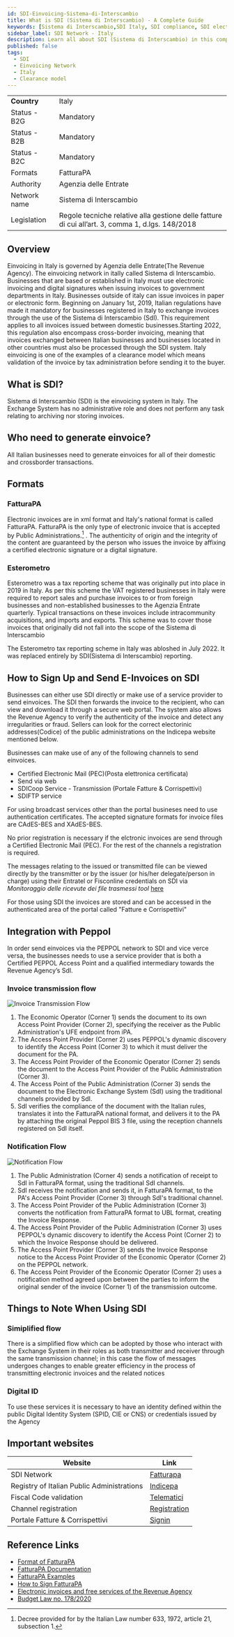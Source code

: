```yaml
---
id: SDI-Einvoicing-Sistema-di-Interscambio
title: What is SDI (Sistema di Interscambio) - A Complete Guide
keywords: [Sistema di Interscambio,SDI Italy, SDI compliance, SDI electronic invoicing, SDI software, SDI invoice format, SDI benefits, SDI vs SdI, SDI invoice management, SDI solutions, SDI digital transformation, SDI requirements, SDI tax compliance, SDI invoice approval process, SDI digital signature, SDI for small businesses, SDI for freelancers, SDI API, SDI invoicing process, SDI data interchange, SDI VAT, SDI XML, SDI document management, SDI automated invoice processing, SDI interoperability, SDI security, SDI invoice transmission, SDI electronic billing, SDI regulatory compliance, SDI invoice archiving, SDI document exchange, SDI document flow, SDI invoicing software, SDI B2B, SDI invoice validation, SDI e-commerce, SDI accounting software, SDI invoicing system, SDI digital invoicing]
sidebar_label: SDI Network - Italy
description: Learn all about SDI (Sistema di Interscambio) in this comprehensive guide, including how it works and why it's important.
published: false
tags:
  - SDI
  - Einvoicing Network
  - Italy
  - Clearance model
---
```


<table  >
    <tr>
      <td align="left"><b>Country</b></td>
        <td align="left">Italy</td>
    </tr>
    <tr>
        <td align="Left">Status - B2G</td>
        <td align="left">Mandatory</td>
    </tr>
  <tr>
        <td align="Left">Status - B2B</td>
        <td align="left">Mandatory</td>
    </tr>
  <tr>
        <td align="Left">Status - B2C</td>
        <td align="left">Mandatory</td>
    </tr>
  <tr>
        <td align="left">Formats</td>
        <td align="left">FatturaPA</td>
    </tr>
  <tr>
        <td align="left">Authority</td>
        <td align="left">Agenzia delle Entrate</td>
    </tr>
  <tr>
        <td align="left">Network name</td>
        <td align="left">Sistema di Interscambio</td>
 </tr>
  <tr>
        <td align="left">Legislation</td>
        <td align="left">Regole tecniche relative alla gestione delle fatture di cui all’art. 3, comma 1, d.lgs. 148/2018</td>
 </tr>
</table>

## Overview
Einvoicing in Italy is governed by Agenzia delle Entrate(The Revenue Agency). The einvoicing network in itally called Sistema di Interscambio.
Businesses that are based or established in Italy must use electronic invoicing and digital signatures when issuing invoices to government departments in Italy. Businesses outside of italy can issue invoices in paper or electronic form. Beginning on January 1st, 2019, Italian regulations have made it mandatory for businesses registered in Italy to exchange invoices through the use of the Sistema di Interscambio (SdI). This requirement applies to all invoices issued between domestic businesses.Starting 2022, this regulation also encompass cross-border invoicing, meaning that invoices exchanged between Italian businesses and businesses located in other countries must also be processed through the SDI system. Italy einvoicing is one of the examples of a clearance model which means validation of the invoice by tax administration before sending it to the buyer.

## What is SDI?
Sistema di Interscambio (SDI) is the einvoicing system in Italy. The Exchange System has no administrative role and does not perform any task relating to archiving nor storing invoices.

## Who need to generate einvoice?
All Italian businesses need to generate einvoices for all of their domestic and crossborder transactions. 

## Formats

### FatturaPA
Electronic invoices are in xml format and Italy's national format is called FatturaPA. FatturaPA is the only type of electronic invoice that is accepted by Public Administrations.[^1] . The authenticity of origin and the integrity of the content are guaranteed by the person who issues the invoice by affixing a certified electronic signature or a digital signature. 

### Esterometro

Esterometro was a tax reporting scheme that was originally put into place in 2019 in Italy. As per this scheme the VAT registered businesses in Italy were required to report sales and purchase invoices to or from foreign businesses and non-established businesses to the Agenzia Entrate quarterly. 
Typical transactions on these invoices include intracommunity acquisitions, and imports and exports. This scheme was to cover those invoices that originally did not fall into the scope of the Sistema di Interscambio

The Esterometro tax reporting scheme in Italy was abloshed in July 2022. It was replaced entirely by SDI(Sistema di Interscambio) reporting. 

## How to Sign Up and Send E-Invoices on SDI

Businesses can either use SDI directly or make use of a service provider to send einvoices. The SDI then forwards the invoice to the recipient, who can view and download it through a secure web portal. The system also allows the Revenue Agency to verify the authenticity of the invoice and detect any irregularities or fraud. Sellers can look for the correct electorinic addresses(Codice) of the public administrations on the Indicepa website mentioned below. 


Businesses can make use of any of the following channels to send einvoices. 

* Certified Electronic Mail (PEC)(Posta elettronica certificata)
* Send via web
* SDICoop Service - Transmission (Portale Fatture & Corrispettivi)
* SDIFTP service

For using broadcast services other than the portal busineses need to use authentication certificates. The accepted signature formats for invoice files are CAdES-BES and XAdES-BES.

No prior registration is necessary if the elctronic invoices are send through a Certified Electronic Mail (PEC). For the rest of the channels a registration is required. 

The messages relating to the issued or transmitted file can be viewed directly by the transmitter or by the issuer (or his/her delegate/person in charge) using their Entratel or Fisconline credentials on SDI via _Monitoraggio delle ricevute dei file trasmessi tool_ [here](https://ivaservizi.agenziaentrate.gov.it/portale/)

For those using SDI the invoices are stored and can be accessed in the authenticated area of the portal called "Fatture e Corrispettivi"

## Integration with Peppol 

In order send einvoices via the PEPPOL network to SDI and vice verce versa, the businesses needs to use a service provider that is both a Certified PEPPOL Access Point and a qualified intermediary towards the Revenue Agency’s SdI.


### Invoice transmission flow
![Invoice Transmission Flow](/img/SDI-peppol-invoice-transmission-flow.png)

1. The Economic Operator (Corner 1) sends the document to its own Access Point Provider (Corner 2), specifying the receiver as the Public Administration's UFE endpoint from iPA.
2. The Access Point Provider (Corner 2) uses PEPPOL's dynamic discovery to identify the Access Point (Corner 3) to which it must deliver the document for the PA.
3. The Access Point Provider of the Economic Operator (Corner 2) sends the document to the Access Point Provider of the Public Administration (Corner 3).
4. The Access Point of the Public Administration (Corner 3) sends the document to the Electronic Exchange System (SdI) using the traditional channels provided by SdI.
5. SdI verifies the compliance of the document with the Italian rules, translates it into the FatturaPA national format, and delivers it to the PA by attaching the original Peppol BIS 3 file, using the reception channels registered on SdI itself.

### Notification Flow

![Notification Flow](/img/Notification-flow.png)

1. The Public Administration (Corner 4) sends a notification of receipt to SdI in FatturaPA format, using the traditional SdI channels.
2. SdI receives the notification and sends it, in FatturaPA format, to the PA's Access Point Provider (Corner 3) through SdI's traditional channel.
3. The Access Point Provider of the Public Administration (Corner 3) converts the notification from FatturaPA format to UBL format, creating the Invoice Response.
4. The Access Point Provider of the Public Administration (Corner 3) uses PEPPOL's dynamic discovery to identify the Access Point (Corner 2) to which the Invoice Response should be delivered.
5. The Access Point Provider (Corner 3) sends the Invoice Response notice to the Access Point Provider of the Economic Operator (Corner 2) on the PEPPOL network.
6. The Access Point Provider of the Economic Operator (Corner 2) uses a notification method agreed upon between the parties to inform the original sender of the invoice (Corner 1) of the transmission outcome.

## Things to Note When Using SDI

### Simiplified flow
There is a simplified flow which can be adopted by those who interact with the Exchange System in their roles as both transmitter and receiver through the same transmission channel; in this case the flow of messages undergoes changes to enable greater efficiency in the process of transmitting electronic invoices and the related notices

### Digital ID
To use these services it is necessary to have an identity defined within the public Digital Identity System (SPID, CIE or CNS) or credentials issued by the Agency

## Important websites

|Website| Link|
|--|--|
| SDI Network| [Fatturapa](https://www.fatturapa.gov.it)|
|Registry of Italian Public Administrations|[Indicepa](https://indicepa.gov.it/ipa-portale/)|
|Fiscal Code validation|[Telematici](https://telematici.agenziaentrate.gov.it/VerificaCF/Scegli.do?parameter=verificaCf)|
|Channel registration|[Registration](https://www.fatturapa.gov.it/en/servizionline/accreditare-il-canale/accreditare-il-canale/)|
|Portale Fatture & Corrispettivi|[Signin](https://www.agenziaentrate.gov.it/portale/web/guest/schede/comunicazioni/fatture-e-corrispettivi/acc-servizio-fatture-e-corrispettivi)|

## Reference Links
* [Format of FatturaPA](https://www.fatturapa.gov.it/en/norme-e-regole/documentazione-fattura-elettronica/formato-fatturapa/)
* [FatturaPA Documentation](https://www.fatturapa.gov.it/en/norme-e-regole/documentazione-fattura-elettronica/formato-fatturapa/)
* [FatturaPA Examples](https://www.fatturapa.gov.it/en/lafatturapa/esempi/)
* [How to Sign FatturaPA](https://www.fatturapa.gov.it/en/comefare/operatori-economici/firmare-la-fatturapa/)
* [Electronic invoices and free services of the Revenue Agency](https://www.agenziaentrate.gov.it/portale/documents/20143/233439/guida+fattura+elettronica+pa_Guida_La%2Bfattura_elettroniva_e_i_servizi_gratuiti_dell'Agenzia_delle_Entrate.pdf/6ed33b70-2716-4754-9000-f8d3c0d6b6b0?version=1.0)
* [Budget Law no. 178/2020](https://www.gazzettaufficiale.it/eli/id/2020/12/30/20G00202/sg)
[^1]: Decree provided for by the Italian Law number 633, 1972, article 21, subsection 1. 
